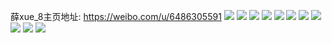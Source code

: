 薛xue_8主页地址: https://weibo.com/u/6486305591 
![](https://wx4.sinaimg.cn/mw2000/0074XSo7ly1h8v2okpwg1j30u00u0di7.jpg) 
![](https://wx4.sinaimg.cn/mw2000/0074XSo7ly1h8s9w61x6vj30u0190tcp.jpg) 
![](https://wx4.sinaimg.cn/mw2000/0074XSo7ly1h8juykjogfj30u00u0afp.jpg) 
![](https://wx4.sinaimg.cn/mw2000/0074XSo7ly1h8juyq0qjhj30u00u0q8e.jpg) 
![](https://wx4.sinaimg.cn/mw2000/0074XSo7ly1h8juym36xvj30u00u00y4.jpg) 
![](https://wx4.sinaimg.cn/mw2000/0074XSo7ly1h8jv296z82j30u0140te3.jpg) 
![](https://wx4.sinaimg.cn/mw2000/0074XSo7ly1h62vy37lqej30qu0sadi9.jpg) 
![](https://wx4.sinaimg.cn/mw2000/0074XSo7ly1h55jmuayahj30u0140gqu.jpg) 
![](https://wx4.sinaimg.cn/mw2000/0074XSo7ly1h4yk04g51tj30u00u0dj4.jpg) 
![](https://wx4.sinaimg.cn/mw2000/0074XSo7ly1h438sdrbnzj30u00u0n6k.jpg) 
![](https://wx4.sinaimg.cn/mw2000/0074XSo7gy1h36d1tu0zcj30u0190gqc.jpg) 
